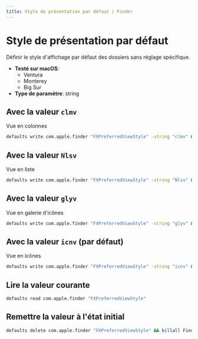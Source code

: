 ```yaml
---
title: Style de présentation par défaut | Finder
---
```


# Style de présentation par défaut

Définir le style d'affichage par défaut des dossiers sans réglage spécifique.

<!-- break lists -->

- **Testé sur macOS**:
  - Ventura
  - Monterey
  - Big Sur
- **Type de paramètre**: string

## Avec la valeur `clmv`

Vue en colonnes

```bash
defaults write com.apple.finder "FXPreferredViewStyle" -string "clmv" && killall Finder
```

## Avec la valeur `Nlsv`

Vue en liste

```bash
defaults write com.apple.finder "FXPreferredViewStyle" -string "Nlsv" && killall Finder
```

## Avec la valeur `glyv`

Vue en galerie d'icônes

```bash
defaults write com.apple.finder "FXPreferredViewStyle" -string "glyv" && killall Finder
```

## Avec la valeur `icnv` (par défaut)

Vue en icônes

```bash
defaults write com.apple.finder "FXPreferredViewStyle" -string "icnv" && killall Finder
```

## Lire la valeur courante

```bash
defaults read com.apple.finder "FXPreferredViewStyle"
```

## Remettre la valeur à l'état initial

```bash
defaults delete com.apple.finder "FXPreferredViewStyle" && killall Finder
```
